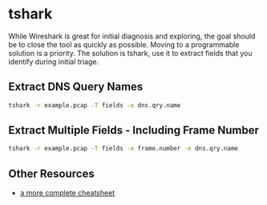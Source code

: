 # tshark

While Wireshark is great for initial diagnosis and exploring, the goal should be to close the tool as quickly as possible. Moving to a programmable solution is a priority. The solution is tshark, use it to extract fields that you identify during initial triage. 

## Extract DNS Query Names

```bash
tshark -r example.pcap -T fields -e dns.qry.name
```

## Extract Multiple Fields - Including Frame Number

```bash
tshark -r example.pcap -T fields -e frame.number -e dns.qry.name 
```
## Other Resources

- [a more complete cheatsheet](https://snippets.bentasker.co.uk/page-1909131238-TShark-Cheatsheet-BASH.html)

